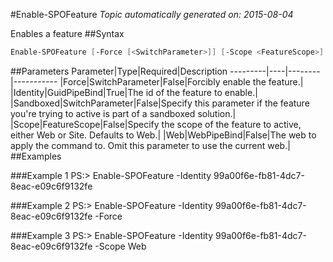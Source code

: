 #Enable-SPOFeature
*Topic automatically generated on: 2015-08-04*

Enables a feature
##Syntax
```powershell
Enable-SPOFeature [-Force [<SwitchParameter>]] [-Scope <FeatureScope>] [-Sandboxed [<SwitchParameter>]] [-Web <WebPipeBind>] -Identity <GuidPipeBind>
```


##Parameters
Parameter|Type|Required|Description
---------|----|--------|-----------
|Force|SwitchParameter|False|Forcibly enable the feature.|
|Identity|GuidPipeBind|True|The id of the feature to enable.|
|Sandboxed|SwitchParameter|False|Specify this parameter if the feature you're trying to active is part of a sandboxed solution.|
|Scope|FeatureScope|False|Specify the scope of the feature to active, either Web or Site. Defaults to Web.|
|Web|WebPipeBind|False|The web to apply the command to. Omit this parameter to use the current web.|
##Examples

###Example 1
    PS:> Enable-SPOFeature -Identity 99a00f6e-fb81-4dc7-8eac-e09c6f9132fe


###Example 2
    PS:> Enable-SPOFeature -Identity 99a00f6e-fb81-4dc7-8eac-e09c6f9132fe -Force


###Example 3
    PS:> Enable-SPOFeature -Identity 99a00f6e-fb81-4dc7-8eac-e09c6f9132fe -Scope Web

<!-- Ref: 555356C7C8D855E1525FF4040146076E -->
